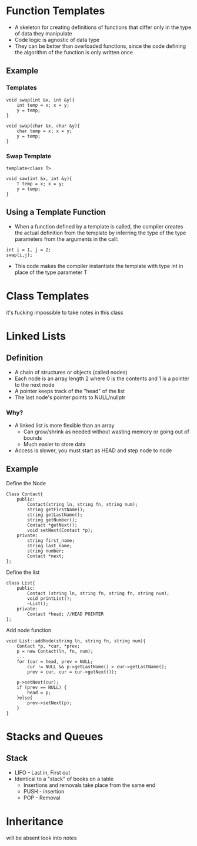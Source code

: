 # Function Templates
* A skeleton for creating definitions of functions that differ only in the type of data they manipulate
* Code logic is agnostic of data type
* They can be better than overloaded functions, since the code defining the algorithm of the function is only written once
## Example
### Templates
```
void swap(int &x, int &y){
	int temp = x; x = y;
	y = temp;  
}  

void swap(char &x, char &y){
	char temp = x; x = y;
	y = temp;  
}  
```
### Swap Template
```
template<class T>

void saw(int &x, int &y){
	T temp = x; x = y;
	y = temp;
}
```
## Using a Template Function
* When a function defined by a template is called, the compiler creates the actual definition from the template by inferring the type of the type parameters from the arguments in the call:
```
int i = 1, j = 2;
swap(i,j);
```
* This code makes the compiler instantiate the template with type int in place of the type parameter T
# Class Templates
it's fucking impossible to take notes in this class
# Linked Lists
## Definition
* A chain of structures or objects (called nodes)
* Each node is an array length 2 where 0 is the contents and 1 is a pointer to the next node
* A pointer keeps track of the "head" of the list
* The last node's pointer points to NULL/nullptr
### Why?
* A linked list is more flexible than an array
	* Can grow/shrink as needed without wasting memory or going out of bounds
	* Much easier to store data
* Access is slower, you must start as HEAD and step node to node
## Example
Define the Node
```
Class Contact{
	public:
		Contact(string ln, string fn, string num);
		string getFirstName();
		string getLastName();
		string getNumber();
		Contact *getNext();
		void setNext(Contact *p);
	private:
		string first_name;
		string last_name;
		string number;
		Contact *next;
};
```
Define the list
```
class List{
	public:
		Contact (string ln, string fn, string fn, string num);
		void printList();
		~List();
	private:
		Contact *head; //HEAD POINTER
};
```
Add node function
```
void List::addNode(string ln, string fn, string num){
	Contact *p, *cur, *prev;
	p = new Contact(ln, fn, num);
	...
	for (cur = head, prev = NULL;
		cur != NULL && p->getLastName() > cur->getLastName();
		prev = cur, cur = cur->getNext());
		
	p->setNext(cur);
	if (prev == NULL) {
		head = p;
	}else{
		prev->setNext(p);
	}
}
```
# Stacks and Queues
## Stack
* LIFO - Last in, First out
* Identical to a "stack" of books on a table
	* Insertions and removals take place from the same end
	* PUSH - insertion
	* POP - Removal
# Inheritance
will be absent look into notes